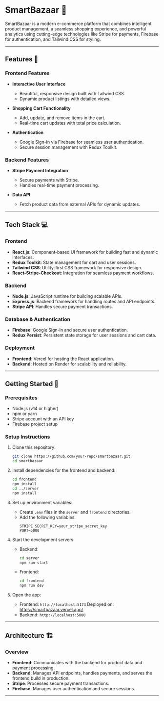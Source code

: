 # SmartBazaar 🛒

SmartBazaar is a modern e-commerce platform that combines intelligent product management, a seamless shopping experience, and powerful analytics using cutting-edge technologies like Stripe for payments, Firebase for authentication, and Tailwind CSS for styling.

---

## Features 🌟

### **Frontend Features**

- **Interactive User Interface**

  - Beautiful, responsive design built with Tailwind CSS.
  - Dynamic product listings with detailed views.
- **Shopping Cart Functionality**

  - Add, update, and remove items in the cart.
  - Real-time cart updates with total price calculation.
- **Authentication**

  - Google Sign-In via Firebase for seamless user authentication.
  - Secure session management with Redux Toolkit.

### **Backend Features**

- **Stripe Payment Integration**

  - Secure payments with Stripe.
  - Handles real-time payment processing.
- **Data API**

  - Fetch product data from external APIs for dynamic updates.

---

## Tech Stack 💻

### **Frontend**

- **React.js**: Component-based UI framework for building fast and dynamic interfaces.
- **Redux Toolkit**: State management for cart and user sessions.
- **Tailwind CSS**: Utility-first CSS framework for responsive design.
- **React-Stripe-Checkout**: Integration for seamless payment workflows.

### **Backend**

- **Node.js**: JavaScript runtime for building scalable APIs.
- **Express.js**: Backend framework for handling routes and API endpoints.
- **Stripe API**: Handles secure payment transactions.

### **Database & Authentication**

- **Firebase**: Google Sign-In and secure user authentication.
- **Redux Persist**: Persistent state storage for user sessions and cart data.

### **Deployment**

- **Frontend**: Vercel for hosting the React application.
- **Backend**: Hosted on Render for scalability and reliability.

---

## Getting Started 🚀

### **Prerequisites**

- Node.js (v14 or higher)
- npm or yarn
- Stripe account with an API key
- Firebase project setup

### **Setup Instructions**

1. Clone this repository:

   ```bash
   git clone https://github.com/your-repo/smartbazaar.git
   cd smartbazaar
   ```
2. Install dependencies for the frontend and backend:

   ```bash
   cd frontend
   npm install
   cd ../server
   npm install
   ```
3. Set up environment variables:

   - Create `.env` files in the `server` and `frontend` directories.
   - Add the following variables:
     ```env
     STRIPE_SECRET_KEY=your_stripe_secret_key
     PORT=5000
     ```
4. Start the development servers:

   - Backend:
     ```bash
     cd server
     npm run start
     ```
   - Frontend:
     ```bash
     cd frontend
     npm run dev
     ```
5. Open the app:

   - Frontend: `http://localhost:5173`
     Deployed on: https://smartbazaar.vercel.app/
   - Backend: `http://localhost:5000`

---

## Architecture 🏗️

### Overview

- **Frontend**: Communicates with the backend for product data and payment processing.
- **Backend**: Manages API endpoints, handles payments, and serves the frontend build in production.
- **Stripe**: Processes secure payment transactions.
- **Firebase**: Manages user authentication and secure sessions.

---
